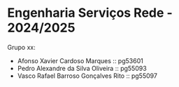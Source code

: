 # Engenharia Serviços Rede - 2024/2025

Grupo xx:

- Afonso Xavier Cardoso Marques :: pg53601
- Pedro Alexandre da Silva Oliveira :: pg55093
- Vasco Rafael Barroso Gonçalves Rito :: pg55097
